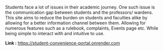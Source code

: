 Students face a lot of issues in their academic journey.
One such issue is the communication gap between students and the professors/ wardens. 
This site aims to reduce the burden on students and faculties alike by allowing for a better information channel between them.
Allowing for numerous features such as a rulebook, complaints, Events page etc.
While being simple to interact with and intuitive to use.

<b>Link :</b> https://student-convenience-portal.onrender.com
